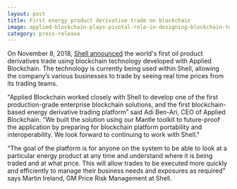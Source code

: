 ```yaml
---
layout: post
title: First energy product derivative trade on blockchain
image: applied-blockchain-plays-pivotal-role-in-designing-blockchain-technology-for-shell
category: press-release
---
```


<p class="post__content">On November 8, 2018, <a href="https://www.linkedin.com/feed/update/urn:li:activity:6466320319719186433/" target="_blank" rel="noopener" class="button--underline">Shell announced</a> the world's first oil product derivatives trade using blockchain technology developed with Applied Blockchain. The technology is currently being used within Shell, allowing the company’s various businesses to trade by seeing real time prices from its trading teams.</p>
<p class="post__content">"Applied Blockchain worked closely with Shell to develop one of the first production-grade enterprise blockchain solutions, and the first blockchain-based energy derivative trading platform” said Adi Ben-Ari, CEO of Applied Blockchain. “We built the solution using our Mantle toolkit to future-proof the application by preparing for blockchain platform portability and interoperability. We look forward to continuing to work with Shell."</p>
<p class="post__content">"The goal of the platform is for anyone on the system to be able to look at a particular energy product at any time and understand where it is being traded and at what price. This will allow trades to be executed more quickly and efficiently to manage their business needs and exposures as required" says Martin Ireland, GM Price Risk Management at Shell.</p>